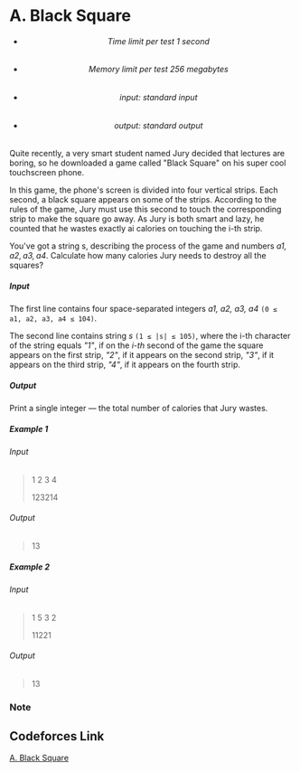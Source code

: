 # A. Black Square

- <h6> <center> Time limit per test 1 second </center> </h6>
- <h6> <center> Memory limit per test 256 megabytes </center> </h6>
- <h6> <center> input: standard input </center> </h6>
- <h6> <center> output: standard output </center> </h6>

Quite recently, a very smart student named Jury decided that lectures are boring, so he downloaded a game called "Black Square" on his super cool touchscreen phone.

In this game, the phone's screen is divided into four vertical strips. Each second, a black square appears on some of the strips. According to the rules of the game, Jury must use this second to touch the corresponding strip to make the square go away. As Jury is both smart and lazy, he counted that he wastes exactly ai calories on touching the i-th strip.

You've got a string s, describing the process of the game and numbers *a1, a2, a3, a4*. Calculate how many calories Jury needs to destroy all the squares?

<h5>Input</h5>

The first line contains four space-separated integers *a1, a2, a3, a4* `(0 ≤ a1, a2, a3, a4 ≤ 104)`.

The second line contains string *s* `(1 ≤ |s| ≤ 105)`, where the і-th character of the string equals *"1"*, if on the *i-th* second of the game the square appears on the first strip, *"2"*, if it appears on the second strip, *"3"*, if it appears on the third strip, *"4"*, if it appears on the fourth strip.

<h5>Output</h5>

Print a single integer — the total number of calories that Jury wastes.

<h5>Example 1</h5>

<h6>Input</h6>

>1 2 3 4
>
>123214

<h6>Output</h6>

>13

<h5>Example 2</h5>

<h6>Input</h6>

>1 5 3 2
>
>11221


<h6>Output</h6>

>13

### Note

## Codeforces Link
[A. Black Square](https://codeforces.com/problemset/problem/431/A)
